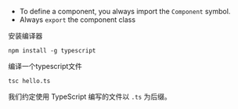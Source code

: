 

- To define a component, you always import the `Component` symbol.
- Always `export` the component class



安装编译器

```
npm install -g typescript
```

编译一个typescript文件

```
tsc hello.ts
```

我们约定使用 TypeScript 编写的文件以 `.ts` 为后缀。